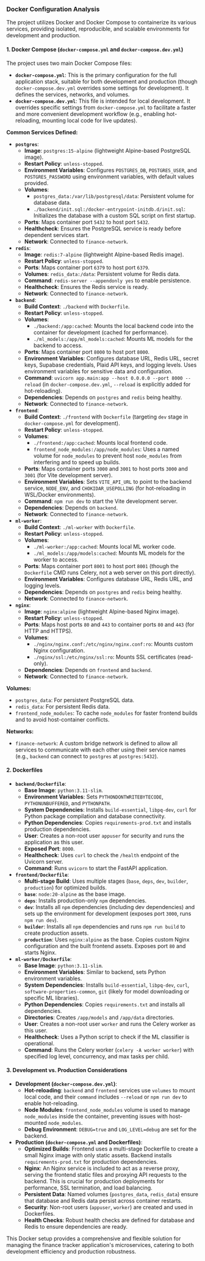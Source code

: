 ### Docker Configuration Analysis

The project utilizes Docker and Docker Compose to containerize its various services, providing isolated, reproducible, and scalable environments for development and production.

#### 1. Docker Compose (`docker-compose.yml` and `docker-compose.dev.yml`)

The project uses two main Docker Compose files:
*   **`docker-compose.yml`**: This is the primary configuration for the full application stack, suitable for both development and production (though `docker-compose.dev.yml` overrides some settings for development). It defines the services, networks, and volumes.
*   **`docker-compose.dev.yml`**: This file is intended for local development. It overrides specific settings from `docker-compose.yml` to facilitate a faster and more convenient development workflow (e.g., enabling hot-reloading, mounting local code for live updates).

**Common Services Defined:**

*   **`postgres`**:
    *   **Image**: `postgres:15-alpine` (lightweight Alpine-based PostgreSQL image).
    *   **Restart Policy**: `unless-stopped`.
    *   **Environment Variables**: Configures `POSTGRES_DB`, `POSTGRES_USER`, and `POSTGRES_PASSWORD` using environment variables, with default values provided.
    *   **Volumes**:
        *   `postgres_data:/var/lib/postgresql/data`: Persistent volume for database data.
        *   `./backend/init.sql:/docker-entrypoint-initdb.d/init.sql`: Initializes the database with a custom SQL script on first startup.
    *   **Ports**: Maps container port `5432` to host port `5432`.
    *   **Healthcheck**: Ensures the PostgreSQL service is ready before dependent services start.
    *   **Network**: Connected to `finance-network`.
*   **`redis`**:
    *   **Image**: `redis:7-alpine` (lightweight Alpine-based Redis image).
    *   **Restart Policy**: `unless-stopped`.
    *   **Ports**: Maps container port `6379` to host port `6379`.
    *   **Volumes**: `redis_data:/data`: Persistent volume for Redis data.
    *   **Command**: `redis-server --appendonly yes` to enable persistence.
    *   **Healthcheck**: Ensures the Redis service is ready.
    *   **Network**: Connected to `finance-network`.
*   **`backend`**:
    *   **Build Context**: `./backend` with `Dockerfile`.
    *   **Restart Policy**: `unless-stopped`.
    *   **Volumes**:
        *   `./backend:/app:cached`: Mounts the local backend code into the container for development (cached for performance).
        *   `./ml_models:/app/ml_models:cached`: Mounts ML models for the backend to access.
    *   **Ports**: Maps container port `8000` to host port `8000`.
    *   **Environment Variables**: Configures database URL, Redis URL, secret keys, Supabase credentials, Plaid API keys, and logging levels. Uses environment variables for sensitive data and configuration.
    *   **Command**: `uvicorn app.main:app --host 0.0.0.0 --port 8000 --reload` (in `docker-compose.dev.yml`, `--reload` is explicitly added for hot-reloading).
    *   **Dependencies**: Depends on `postgres` and `redis` being healthy.
    *   **Network**: Connected to `finance-network`.
*   **`frontend`**:
    *   **Build Context**: `./frontend` with `Dockerfile` (targeting `dev` stage in `docker-compose.yml` for development).
    *   **Restart Policy**: `unless-stopped`.
    *   **Volumes**:
        *   `./frontend:/app:cached`: Mounts local frontend code.
        *   `frontend_node_modules:/app/node_modules`: Uses a named volume for `node_modules` to prevent host `node_modules` from interfering and to speed up builds.
    *   **Ports**: Maps container ports `3000` and `3001` to host ports `3000` and `3001` (for Vite development server).
    *   **Environment Variables**: Sets `VITE_API_URL` to point to the backend service, `NODE_ENV`, and `CHOKIDAR_USEPOLLING` (for hot-reloading in WSL/Docker environments).
    *   **Command**: `npm run dev` to start the Vite development server.
    *   **Dependencies**: Depends on `backend`.
    *   **Network**: Connected to `finance-network`.
*   **`ml-worker`**:
    *   **Build Context**: `./ml-worker` with `Dockerfile`.
    *   **Restart Policy**: `unless-stopped`.
    *   **Volumes**:
        *   `./ml-worker:/app:cached`: Mounts local ML worker code.
        *   `./ml_models:/app/models:cached`: Mounts ML models for the worker to access.
    *   **Ports**: Maps container port `8001` to host port `8001` (though the `Dockerfile` CMD runs Celery, not a web server on this port directly).
    *   **Environment Variables**: Configures database URL, Redis URL, and logging levels.
    *   **Dependencies**: Depends on `postgres` and `redis` being healthy.
    *   **Network**: Connected to `finance-network`.
*   **`nginx`**:
    *   **Image**: `nginx:alpine` (lightweight Alpine-based Nginx image).
    *   **Restart Policy**: `unless-stopped`.
    *   **Ports**: Maps host ports `80` and `443` to container ports `80` and `443` (for HTTP and HTTPS).
    *   **Volumes**:
        *   `./nginx/nginx.conf:/etc/nginx/nginx.conf:ro`: Mounts custom Nginx configuration.
        *   `./nginx/ssl:/etc/nginx/ssl:ro`: Mounts SSL certificates (read-only).
    *   **Dependencies**: Depends on `frontend` and `backend`.
    *   **Network**: Connected to `finance-network`.

**Volumes:**
*   `postgres_data`: For persistent PostgreSQL data.
*   `redis_data`: For persistent Redis data.
*   `frontend_node_modules`: To cache `node_modules` for faster frontend builds and to avoid host-container conflicts.

**Networks:**
*   `finance-network`: A custom bridge network is defined to allow all services to communicate with each other using their service names (e.g., `backend` can connect to `postgres` at `postgres:5432`).

#### 2. Dockerfiles

*   **`backend/Dockerfile`**:
    *   **Base Image**: `python:3.11-slim`.
    *   **Environment Variables**: Sets `PYTHONDONTWRITEBYTECODE`, `PYTHONUNBUFFERED`, and `PYTHONPATH`.
    *   **System Dependencies**: Installs `build-essential`, `libpq-dev`, `curl` for Python package compilation and database connectivity.
    *   **Python Dependencies**: Copies `requirements-prod.txt` and installs production dependencies.
    *   **User**: Creates a non-root user `appuser` for security and runs the application as this user.
    *   **Exposed Port**: `8000`.
    *   **Healthcheck**: Uses `curl` to check the `/health` endpoint of the Uvicorn server.
    *   **Command**: Runs `uvicorn` to start the FastAPI application.
*   **`frontend/Dockerfile`**:
    *   **Multi-stage Build**: Uses multiple stages (`base`, `deps`, `dev`, `builder`, `production`) for optimized builds.
    *   **`base`**: `node:20-alpine` as the base image.
    *   **`deps`**: Installs production-only `npm` dependencies.
    *   **`dev`**: Installs all `npm` dependencies (including dev dependencies) and sets up the environment for development (exposes port `3000`, runs `npm run dev`).
    *   **`builder`**: Installs all `npm` dependencies and runs `npm run build` to create production assets.
    *   **`production`**: Uses `nginx:alpine` as the base. Copies custom Nginx configuration and the built frontend assets. Exposes port `80` and starts Nginx.
*   **`ml-worker/Dockerfile`**:
    *   **Base Image**: `python:3.11-slim`.
    *   **Environment Variables**: Similar to backend, sets Python environment variables.
    *   **System Dependencies**: Installs `build-essential`, `libpq-dev`, `curl`, `software-properties-common`, `git` (likely for model downloading or specific ML libraries).
    *   **Python Dependencies**: Copies `requirements.txt` and installs all dependencies.
    *   **Directories**: Creates `/app/models` and `/app/data` directories.
    *   **User**: Creates a non-root user `worker` and runs the Celery worker as this user.
    *   **Healthcheck**: Uses a Python script to check if the ML classifier is operational.
    *   **Command**: Runs the Celery worker (`celery -A worker worker`) with specified log level, concurrency, and max tasks per child.

#### 3. Development vs. Production Considerations

*   **Development (`docker-compose.dev.yml`)**:
    *   **Hot-reloading**: `backend` and `frontend` services use `volumes` to mount local code, and their `command` includes `--reload` or `npm run dev` to enable hot-reloading.
    *   **Node Modules**: `frontend_node_modules` volume is used to manage `node_modules` inside the container, preventing issues with host-mounted `node_modules`.
    *   **Debug Environment**: `DEBUG=true` and `LOG_LEVEL=debug` are set for the backend.
*   **Production (`docker-compose.yml` and Dockerfiles)**:
    *   **Optimized Builds**: Frontend uses a multi-stage Dockerfile to create a small Nginx image with only static assets. Backend installs `requirements-prod.txt` for production dependencies.
    *   **Nginx**: An Nginx service is included to act as a reverse proxy, serving the frontend static files and proxying API requests to the backend. This is crucial for production deployments for performance, SSL termination, and load balancing.
    *   **Persistent Data**: Named volumes (`postgres_data`, `redis_data`) ensure that database and Redis data persist across container restarts.
    *   **Security**: Non-root users (`appuser`, `worker`) are created and used in Dockerfiles.
    *   **Health Checks**: Robust health checks are defined for database and Redis to ensure dependencies are ready.

This Docker setup provides a comprehensive and flexible solution for managing the finance tracker application's microservices, catering to both development efficiency and production robustness.
